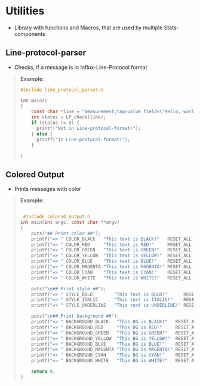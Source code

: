 # Utilities

- Library with functions and Macros, that are used by multiple Stats-components

## Line-protocol-parser

- Checks, if a message is in Influx-Line-Protocol format
> **Example**:
>   
> ```c
> #include line_protocol_parser.h
> 
> int main()
> {
>     const char *line = "measurement,tag=value field=\"Hello, world!\" 1570283407262541159";
>     int status = LP_check(line);
>     if (status != 0) {
>       printf("Not in Line-protocol-format!");
>     } else {
>       printf("In Line-protocol-format!");
>     }
> 
> }
> ```

## Colored Output

- Prints messages with color
> **Example**:
>  
> ```c
> 
>  #include colored_output.h
> int main(int argc, const char **argv)
> {
>     puts("## Print color ##");
>     printf("=> " COLOR_BLACK   "This text is BLACK!"   RESET_ALL "\n");
>     printf("=> " COLOR_RED     "This text is RED!"     RESET_ALL "\n");
>     printf("=> " COLOR_GREEN   "This text is GREEN!"   RESET_ALL "\n");
>     printf("=> " COLOR_YELLOW  "This text is YELLOW!"  RESET_ALL "\n");
>     printf("=> " COLOR_BLUE    "This text is BLUE!"    RESET_ALL "\n");
>     printf("=> " COLOR_MAGENTA "This text is MAGENTA!" RESET_ALL "\n");
>     printf("=> " COLOR_CYAN    "This text is CYAN!"    RESET_ALL "\n");
>     printf("=> " COLOR_WHITE   "This text is WHITE!"   RESET_ALL "\n");
> 
>     puts("\n## Print style ##");
>     printf("=> " STYLE_BOLD        "This text is BOLD!"      RESET_ALL "\n");
>     printf("=> " STYLE_ITALIC      "This text is ITALIC!"    RESET_ALL "\n");
>     printf("=> " STYLE_UNDERLINE   "This text is UNDERLINE!" RESET_ALL "\n");
> 
>     puts("\n## Print background ##");
>     printf("=> " BACKGROUND_BLACK   "This BG is BLACK!"   RESET_ALL "\n");
>     printf("=> " BACKGROUND_RED     "This BG is RED!"     RESET_ALL "\n");
>     printf("=> " BACKGROUND_GREEN   "This BG is GREEN!"   RESET_ALL "\n");
>     printf("=> " BACKGROUND_YELLOW  "This BG is YELLOW!"  RESET_ALL "\n");
>     printf("=> " BACKGROUND_BLUE    "This BG is BLUE!"    RESET_ALL "\n");
>     printf("=> " BACKGROUND_MAGENTA "This BG is MAGENTA!" RESET_ALL "\n");
>     printf("=> " BACKGROUND_CYAN    "This BG is CYAN!"    RESET_ALL "\n");
>     printf("=> " BACKGROUND_WHITE   "This BG is WHITE!"   RESET_ALL "\n");
> 
>     return 0;
> }
> ```